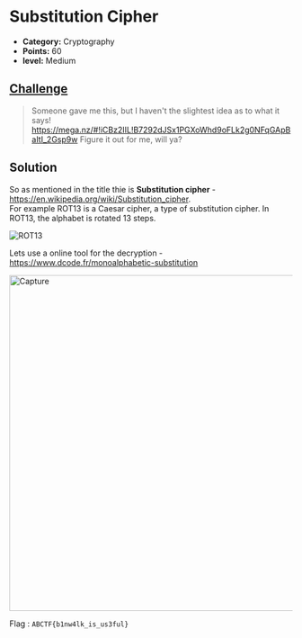 # Substitution Cipher

* **Category:** Cryptography 
* **Points:** 60
* **level:** Medium 

## [Challenge](https://ctflearn.com/challenge/238)

> Someone gave me this, but I haven't the slightest idea as to what it says! 
> https://mega.nz/#!iCBz2IIL!B7292dJSx1PGXoWhd9oFLk2g0NFqGApBaItI_2Gsp9w Figure it out for me, will ya?

## Solution

So as mentioned in the title thie is **Substitution cipher** - https://en.wikipedia.org/wiki/Substitution_cipher.  
For example ROT13 is a Caesar cipher, a type of substitution cipher. In ROT13, the alphabet is rotated 13 steps.    

![ROT13](https://user-images.githubusercontent.com/57364083/78028736-20110200-7368-11ea-8f99-f98d74b9d513.png)

Lets use a online tool for the decryption - https://www.dcode.fr/monoalphabetic-substitution  

<img width="597" alt="Capture" src="https://user-images.githubusercontent.com/57364083/78028902-69f9e800-7368-11ea-840f-54ab588248b8.PNG">








Flag : ```ABCTF{b1nw4lk_is_us3ful} ```

